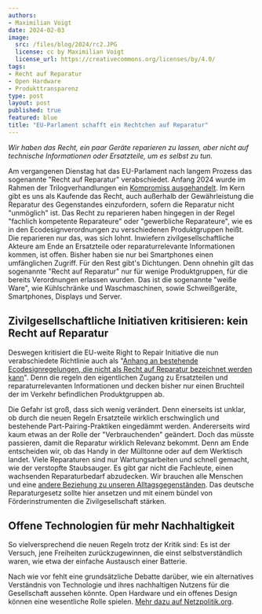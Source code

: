 ```yaml
---
authors:
- Maximilian Voigt
date: 2024-02-03
image: 
  src: /files/blog/2024/rc2.JPG
  license: cc by Maximilian Voigt
  license_url: https://creativecommons.org/licenses/by/4.0/
tags:
- Recht auf Reparatur
- Open Hardware
- Produkttransparenz
type: post
layout: post
published: true
featured: blue
title: "EU-Parlament schafft ein Rechtchen auf Reparatur"
---
```

*Wir haben das Recht, ein paar Geräte reparieren zu lassen, aber nicht auf technische Informationen oder Ersatzteile, um es selbst zu tun.*

Am vergangenen Dienstag hat das EU-Parlament nach langem Prozess das sogenannte "Recht auf Reparatur" verabschiedet. Anfang 2024 wurde im Rahmen der Trilogverhandlungen ein [Kompromiss ausgehandelt](https://netzpolitik.org/2024/verbraucherschutz-eu-ebnet-weg-fuer-guenstige-reparaturen/). Im Kern gibt es uns als Kaufende das Recht, auch außerhalb der Gewährleistung die Reparatur des Gegenstandes einzufordern, sofern die Reparatur nicht "unmöglich" ist. Das Recht zu reparieren haben hingegen in der Regel "fachlich kompetente Reparateure" oder "gewerbliche Reparateure", wie es in den Ecodesignverordnungen zu verschiedenen Produktgruppen heißt. Die reparieren nur das, was sich lohnt. Inwiefern zivilgesellschaftliche Akteure am Ende an Ersatzteile oder reparaturrelevante Informationen kommen, ist offen. Bisher haben sie nur bei Smartphones einen umfänglichen Zugriff. Für den Rest gibt's Dichtungen. Denn ohnehin gilt das sogenannte "Recht auf Reparatur" nur für wenige Produktgruppen, für die bereits Verordnungen erlassen wurden. Das ist die sogenannte "weiße Ware", wie Kühlschränke und Waschmaschinen, sowie Schweißgeräte, Smartphones, Displays und Server.

## Zivilgesellschaftliche Initiativen kritisieren: kein Recht auf Reparatur
Deswegen kritisiert die EU-weite Right to Repair Initiative die nun verabschiedete Richtlinie auch als "[Anhang an bestehende Ecodesignregelungen, die nicht als Recht auf Reparatur bezeichnet werden kann](https://repair.eu/news/analysis-of-the-adopted-directive-on-common-rules-promoting-the-repair-of-goods/)". Denn die regeln den eigentlichen Zugang zu Ersatzteilen und reparaturrelevanten Informationen und decken bisher nur einen Bruchteil der im Verkehr befindlichen Produktgruppen ab.

Die Gefahr ist groß, dass sich wenig verändert. Denn einerseits ist unklar, ob durch die neuen Regeln Ersatzteile wirklich erschwinglich und bestehende Part-Pairing-Praktiken eingedämmt werden. Andererseits wird kaum etwas an der Rolle der "Verbrauchenden" geändert. Doch das müsste passieren, damit die Reparatur wirklich Relevanz bekommt. Denn am Ende entscheiden wir, ob das Handy in der Mülltonne oder auf dem Werktisch landet. Viele Reparaturen sind nur Wartungsarbeiten und schnell gemacht, wie der verstopfte Staubsauger. Es gibt gar nicht die Fachleute, einen wachsenden Reparaturbedarf abzudecken. Wir brauchen alle Menschen und eine [andere Beziehung zu unseren Alltagsgegenständen](https://unbox-blackbox.org/blog/mensch-technik-beziehungskrise). Das deutsche Reparaturgesetz sollte hier ansetzen und mit einem bündel von Förderinstrumenten die Zivilgesellschaft stärken.  

## Offene Technologien für mehr Nachhaltigkeit

So vielversprechend die neuen Regeln trotz der Kritik sind: Es ist der Versuch, jene Freiheiten zurückzugewinnen, die einst selbstverständlich waren, wie etwa der einfache Austausch einer Batterie.

Nach wie vor fehlt eine grundsätzliche Debatte darüber, wie ein alternatives Verständnis von Technologie und ihres nachhaltigen Nutzens für die Gesellschaft aussehen könnte. Open Hardware und ein offenes Design können eine wesentliche Rolle spielen. [Mehr dazu auf Netzpolitik.org](https://netzpolitik.org/2023/recht-auf-reparatur-warum-wir-endlich-eine-kreislaufgesellschaft-brauchen/).
